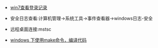 - [win7查看登录记录](https://zhidao.baidu.com/question/453218265.html)

- 安全日志查看:计算机管理->系统工具->事件查看器->windows日志-安全

- 远程桌面连接:mstsc
- [windows 下使用make命令，编译代码](http://blog.csdn.net/nicholas_liu2017/article/details/78323391)
